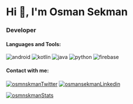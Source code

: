 <h1 align="left">Hi 👋, I'm Osman Sekman</h1>
<h3 align="left">Developer</h3>

<h4 align="left">Languages and Tools:</h3><p align="left">
<img src="https://www.vectorlogo.zone/logos/android/android-ar21.svg" alt="android" color: white;/>
<img src="https://www.vectorlogo.zone/logos/kotlinlang/kotlinlang-ar21.svg" alt="kotlin"/>
<img src="https://www.vectorlogo.zone/logos/java/java-ar21.svg" alt="java"/>
  <img src="https://www.vectorlogo.zone/logos/python/python-ar21.svg" alt="python"/>
<img src="https://www.vectorlogo.zone/logos/firebase/firebase-ar21.svg" alt="firebase" />

<h4 align="left">Contact with me:</h3><p align="left">
<a href="https://twitter.com/osmnskman" target="_blank"><img align="center" src="https://www.vectorlogo.zone/logos/twitter/twitter-ar21.svg" alt="osmnskmanTwitter"/></a>
<a href="https://linkedin.com/in/osmansekman1" target="_blank"><img align="center" src="https://www.vectorlogo.zone/logos/linkedin/linkedin-ar21.svg" alt="osmansekmanLinkedin"/</a>
</p>
<p align="left"><img align="center" src="https://github-readme-stats.vercel.app/api?username=osmnskman&show_icons=true&theme=tokyonight" alt="osmnskmanStats" /></p>
